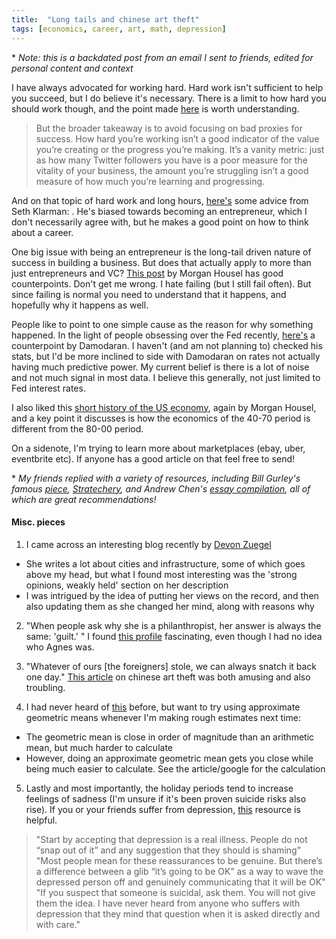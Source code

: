 ```yaml
---
title:  "Long tails and chinese art theft"
tags: [economics, career, art, math, depression]
---
```


\* *Note: this is a backdated post from an email I sent to friends, edited for personal content and context*

I have always advocated for working hard. Hard work isn't sufficient to help you succeed, but I do believe it's necessary. There is a limit to how hard you should work though, and the point made [here](https://www.nateliason.com/blog/struggle-porn "struggle porn")
 is worth understanding.

> But the broader takeaway is to avoid focusing on bad proxies for success. How hard you’re working isn’t a good indicator of the value you’re creating or the progress you’re making. It’s a vanity metric: just as how many Twitter followers you have is a poor measure for the vitality of your business, the amount you’re struggling isn’t a good measure of how much you’re learning and progressing.

And on that topic of hard work and long hours, [here's](https://community.intelligentfanatics.com/t/seth-klarmans-career-advice/1468 "Klarman advice") some advice from Seth Klarman: . He's biased towards becoming an entrepreneur, which I don't necessarily agree with, but he makes a good point on how to think about a career. 

One big issue with being an entrepreneur is the long-tail driven nature of success in building a business. But does that actually apply to more than just entrepreneurs and VC? [This post](https://www.collaborativefund.com/blog/tails-you-win/ "tails you win") by Morgan Housel has good counterpoints. Don't get me wrong. I hate failing (but I still fail often). But since failing is normal you need to understand that it happens, and hopefully why it happens as well. 

People like to point to one simple cause as the reason for why something happened. In the light of people obsessing over the Fed recently, [here's](http://aswathdamodaran.blogspot.com/2018/12/is-there-signal-in-noise-yield-curves.html "signal vs noise") a counterpoint by Damodaran. I haven't (and am not planning to) checked his stats, but I'd be more inclined to side with Damodaran on rates not actually having much predictive power. My current belief is there is a lot of noise and not much signal in most data. I believe this generally, not just limited to Fed interest rates.

I also liked this [short history of the US economy](https://www.collaborativefund.com/blog/how-this-all-happened/ "US economy history"), again by Morgan Housel, and a key point it discusses is how the economics of the 40-70 period is different from the 80-00 period. 

On a sidenote, I'm trying to learn more about marketplaces (ebay, uber, eventbrite etc). If anyone has a good article on that feel free to send! 

\* *My friends replied with a variety of resources, including Bill Gurley's famous [piece](http://abovethecrowd.com/2012/11/13/all-markets-are-not-created-equal-10-factors-to-consider-when-evaluating-digital-marketplaces/ "Bill Gurley"), [Stratechery](https://stratechery.com/ "Stratechery"), and Andrew Chen's [essay compilation](https://andrewchen.co/marketplace-startups-best-essays/ "Andrew Chen"), all of which are great recommendations!*

#### Misc. pieces
1. I came across an interesting blog recently by [Devon Zuegel](https://devonzuegel.com/page/about-me "Devon Zuegel")
  * She writes a lot about cities and infrastructure, some of which goes above my head, but what I found most interesting was the 'strong opinions, weakly held' section on her description
  * I was intrigued by the idea of putting her views on the record, and then also updating them as she changed her mind, along with reasons why

2. "When people ask why she is a philanthropist, her answer is always the same: 'guilt.' " I found [this profile](https://www.nytimes.com/2018/11/03/style/agnes-gund-philanthropy.html "Agnes Gund") fascinating, even though I had no idea who Agnes was.

3. "Whatever of ours \[the foreigners\] stole, we can always snatch it back one day." [This article](https://www.gq.com/story/the-great-chinese-art-heist "chinese art theft") on chinese art theft was both amusing and also troubling.  

4. I had never heard of [this](https://aperiodical.com/2018/02/approaching-fermi-problems-with-the-approximate-geometric-mean/ "AGM") before, but want to try using approximate geometric means whenever I'm making rough estimates next time: 
  * The geometric mean is close in order of magnitude than an arithmetic mean, but much harder to calculate
  * However, doing an approximate geometric mean gets you close while being much easier to calculate. See the article/google for the calculation

5. Lastly and most importantly, the holiday periods tend to increase feelings of sadness (I'm unsure if it's been proven suicide risks also rise). If you or your friends suffer from depression, [this](https://www.wsj.com/articles/how-can-you-help-someone-who-is-depressed-1543242613 "WSJ depression") resource is helpful. 
> "Start by accepting that depression is a real illness. People do not “snap out of it” and any suggestion that they should is shaming"
> "Most people mean for these reassurances to be genuine. But there’s a difference between a glib “it’s going to be OK” as a way to wave the depressed person off and genuinely communicating that it will be OK"
> "If you suspect that someone is suicidal, ask them. You will not give them the idea. I have never heard from anyone who suffers with depression that they mind that question when it is asked directly and with care."
